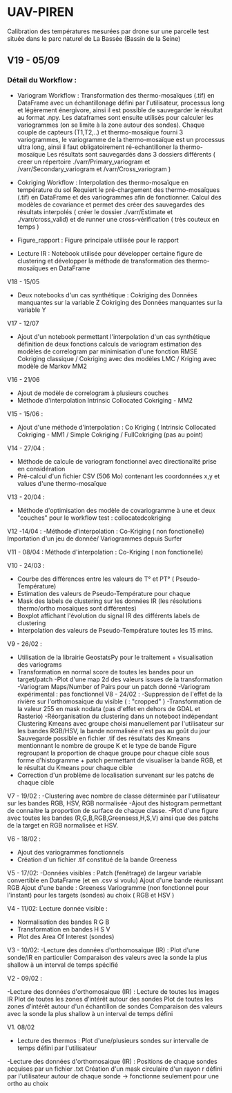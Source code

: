# UAV-PIREN
Calibration des températures mesurées par drone sur une parcelle test située dans le parc naturel de La Bassée (Bassin de la Seine)

## V19 - 05/09
### Détail du Workflow :
- Variogram Workflow : Transformation des thermo-mosaïques (.tif) en DataFrame avec un échantillonage défini par l'utilisateur, processus long et légèrement énergivore, ainsi il est possible de sauvegarder le résultat au format .npy.
Les dataframes sont ensuite utilisés pour calculer les variogrammes (on se limite à la zone autour des sondes). Chaque couple de capteurs (T1,T2,..) et thermo-mosaïque fourni 3 variogrammes, le variogramme de la thermo-mosaïque est un processus ultra long, ainsi il faut obligatoirement ré-echantilloner la thermo-mosaïque
Les résultats sont sauvegardés dans 3 dossiers différents ( creer un répertoire ./varr/Primary_variogram et /varr/Secondary_variogram et /varr/Cross_variogram )
- Cokriging Workflow : Interpolation des thermo-mosaïque en température du sol 
Requiert le pré-chargement des thermo-mosaïques (.tif) en DataFrame et des variogrammes afin de fonctionner. Calcul des modèles de covariance et permet des créer des sauvegardes des résultats interpolés ( créer le dossier ./varr/Estimate et ./varr/cross_valid) et de runner une cross-vérification ( très couteux en temps )  

- Figure_rapport : Figure principale utilisée pour le rapport
- Lecture IR : Notebook utilisée pour développer certaine figure de clustering et développer la méthode de transformation des thermo-mosaïques en DataFrame 



V18 - 15/05
- Deux notebooks d'un cas synthétique :
Cokriging des Données manquantes sur la variable Z
Cokriging des Données manquantes sur la variable Y

V17 - 12/07
- Ajout d'un notebook permettant l'interpolation d'un cas synthétique 
définition de deux fonctions
calculs de variogram
estimation des modèles de correlogram par minimisation d'une fonction RMSE
Cokriging classique / Cokriging avec des modèles LMC / Kriging avec modèle de Markov MM2

V16 - 21/06
- Ajout de modèle de correlogram à plusieurs couches 
- Méthode d'interpolation Intrinsic Collocated Cokriging - MM2

V15 - 15/06 :
- Ajout d'une méthode d'interpolation : Co Kriging ( Intrinsic Collocated Cokriging - MM1 / Simple Cokriging / FullCokriging (pas au point)




V14 - 27/04 :
- Méthode de calcule de variogram fonctionnel avec directionalité prise en considération
- Pré-calcul d'un fichier CSV (506 Mo) contenant les coordonnées x,y et values d'une thermo-mosaïque

V13 - 20/04 :
- Méthode d'optimisation des modèle de covariogramme à une et deux "couches" pour le workflow test : collocatedcokriging

V12 -14/04 :
-Méthode d'interpolation : Co-Kriging ( non fonctionelle)
Importation d'un jeu de donnée/ Variogrammes depuis Surfer

V11 - 08/04 :
Méthode d'interpolation : Co-Kriging ( non fonctionelle)

V10 - 24/03 : 
- Courbe des différences entre les valeurs de T° et PT° ( Pseudo-Température)
- Estimation des valeurs de Pseudo-Température pour chaque 
- Mask des labels de clustering sur les données IR (les résolutions thermo/ortho mosaïques sont différentes)
- Boxplot affichant l'évolution du signal IR des différents labels de clustering 
- Interpolation des valeurs de Pseudo-Température toutes les 15 mins.

V9 - 26/02 :
- Utilisation de la librairie GeostatsPy pour le traitement + visualisation des variograms
- Transformation en normal score de toutes les bandes pour un target/patch
-Plot d'une map 2d des valeurs issues de la transformation
-Variogram Maps/Number of Pairs pour un patch donné 
-Variogram expérimental : pas fonctionnel 
V8 - 24/02 :
-Suppression de l'effet de la rivière sur l'orthomosaique du visible ( : "cropped" )
-Transformation de la valeur 255 en mask nodata (pas d'effet en dehors de GDAL et Rasterio)
-Réorganisation du clustering dans un noteboot indépendant 
Clustering Kmeans avec groupe choisi manuellement par l'utilisateur sur les bandes RGB/HSV, la bande normalisée n'est pas au goût du jour 
Sauvegarde possible en fichier .tif des résultats des Kmeans mentionnant le nombre de groupe K et le type de bande
Figure regroupant la proportion de chaque groupe pour chaque cible sous forme d'histogramme + patch permettant de visualiser la bande RGB, et le résultat du Kmeans pour chaque cible
- Correction d'un problème de localisation survenant sur les patchs de chaque cible

V7 - 19/02 :
-Clustering avec nombre de classe déterminée par l'utilisateur sur les bandes RGB, HSV, RGB normalisée
-Ajout des histogram permettant de connaitre la proportion de surface de chaque classe.
-Plot d'une figure avec toutes les bandes (R,G,B,RGB,Greensess,H,S,V) ainsi que des patchs de la target en RGB normalisée et HSV.

V6 - 18/02 : 
- Ajout des variogrammes fonctionnels 
- Création d'un fichier .tif constitué de la bande Greeness

V5 - 17/02:
-Données visibles :
Patch (fenêtrage) de largeur variable convertible en DataFrame (et en .csv si voulu)
Ajout d'une bande réunissant RGB
Ajout d'une bande : Greeness
Variogramme (non fonctionnel pour l'instant) pour les targets (sondes) au choix ( RGB et HSV )


V4 - 11/02:
Lecture donnée visible : 
- Normalisation des bandes R G B
- Transformation en bandes H S V
- Plot des Area Of Interest (sondes)


V3 - 10/02:
-Lecture des données d'orthomosaique (IR) : 
Plot d'une sonde/IR en particulier 
Comparaison des valeurs avec la sonde la plus shallow à un interval de temps spécifié


V2 - 09/02 :

-Lecture des données d'orthomosaique (IR) : 
Lecture de toutes les images IR
Plot de toutes les zones d’intérêt autour des sondes 
Plot de toutes les zones d’intérêt autour d'un échantillon de sondes 
Comparaison des valeurs avec la sonde la plus shallow à un interval de temps défini 

V1. 08/02
- Lecture des thermos : 
Plot d'une/plusieurs sondes sur intervalle de temps défini par l'utilisateur 

-Lecture des données d'orthomosaique (IR) : 
Positions de chaque sondes acquises par un fichier .txt
Création d'un mask circulaire d'un rayon r défini par l'utilisateur autour de chaque sonde -> fonctionne seulement pour une ortho au choix
